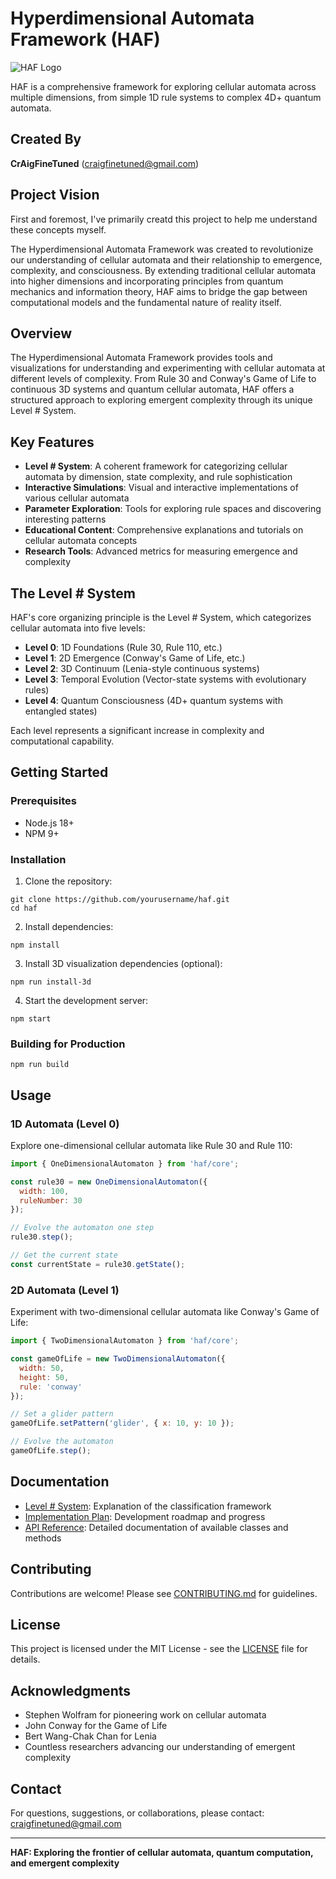 # Hyperdimensional Automata Framework (HAF)

![HAF Logo](https://picsum.photos/200/100)

HAF is a comprehensive framework for exploring cellular automata across multiple dimensions, from simple 1D rule systems to complex 4D+ quantum automata.

## Created By

**CrAigFineTuned** (craigfinetuned@gmail.com)

## Project Vision

First and foremost, I've primarily creatd this project to help me understand these concepts myself.

The Hyperdimensional Automata Framework was created to revolutionize our understanding of cellular automata and their relationship to emergence, complexity, and consciousness. By extending traditional cellular automata into higher dimensions and incorporating principles from quantum mechanics and information theory, HAF aims to bridge the gap between computational models and the fundamental nature of reality itself.

## Overview

The Hyperdimensional Automata Framework provides tools and visualizations for understanding and experimenting with cellular automata at different levels of complexity. From Rule 30 and Conway's Game of Life to continuous 3D systems and quantum cellular automata, HAF offers a structured approach to exploring emergent complexity through its unique Level # System.

## Key Features

- **Level # System**: A coherent framework for categorizing cellular automata by dimension, state complexity, and rule sophistication
- **Interactive Simulations**: Visual and interactive implementations of various cellular automata
- **Parameter Exploration**: Tools for exploring rule spaces and discovering interesting patterns
- **Educational Content**: Comprehensive explanations and tutorials on cellular automata concepts
- **Research Tools**: Advanced metrics for measuring emergence and complexity

## The Level # System

HAF's core organizing principle is the Level # System, which categorizes cellular automata into five levels:

- **Level 0**: 1D Foundations (Rule 30, Rule 110, etc.)
- **Level 1**: 2D Emergence (Conway's Game of Life, etc.)
- **Level 2**: 3D Continuum (Lenia-style continuous systems)
- **Level 3**: Temporal Evolution (Vector-state systems with evolutionary rules)
- **Level 4**: Quantum Consciousness (4D+ quantum systems with entangled states)

Each level represents a significant increase in complexity and computational capability.

## Getting Started

### Prerequisites

- Node.js 18+
- NPM 9+

### Installation

1. Clone the repository:
```
git clone https://github.com/yourusername/haf.git
cd haf
```

2. Install dependencies:
```
npm install
```

3. Install 3D visualization dependencies (optional):
```
npm run install-3d
```

4. Start the development server:
```
npm start
```

### Building for Production

```
npm run build
```

## Usage

### 1D Automata (Level 0)

Explore one-dimensional cellular automata like Rule 30 and Rule 110:

```javascript
import { OneDimensionalAutomaton } from 'haf/core';

const rule30 = new OneDimensionalAutomaton({
  width: 100,
  ruleNumber: 30
});

// Evolve the automaton one step
rule30.step();

// Get the current state
const currentState = rule30.getState();
```

### 2D Automata (Level 1)

Experiment with two-dimensional cellular automata like Conway's Game of Life:

```javascript
import { TwoDimensionalAutomaton } from 'haf/core';

const gameOfLife = new TwoDimensionalAutomaton({
  width: 50,
  height: 50,
  rule: 'conway'
});

// Set a glider pattern
gameOfLife.setPattern('glider', { x: 10, y: 10 });

// Evolve the automaton
gameOfLife.step();
```

## Documentation

- [Level # System](docs/theory/level_system.md): Explanation of the classification framework
- [Implementation Plan](planning/implementation_plan.md): Development roadmap and progress
- [API Reference](docs/reference): Detailed documentation of available classes and methods

## Contributing

Contributions are welcome! Please see [CONTRIBUTING.md](CONTRIBUTING.md) for guidelines.

## License

This project is licensed under the MIT License - see the [LICENSE](LICENSE) file for details.

## Acknowledgments

- Stephen Wolfram for pioneering work on cellular automata
- John Conway for the Game of Life
- Bert Wang-Chak Chan for Lenia
- Countless researchers advancing our understanding of emergent complexity

## Contact

For questions, suggestions, or collaborations, please contact: craigfinetuned@gmail.com

---

**HAF: Exploring the frontier of cellular automata, quantum computation, and emergent complexity**
